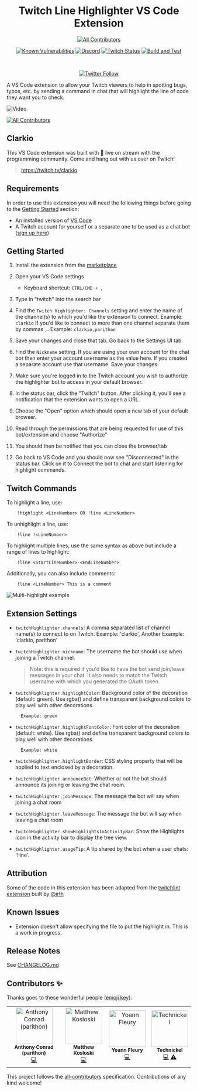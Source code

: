 <div align="center">

# Twitch Line Highlighter VS Code Extension
<!-- ALL-CONTRIBUTORS-BADGE:START - Do not remove or modify this section -->
[![All Contributors](https://img.shields.io/badge/all_contributors-3-orange.svg?style=flat-square)](#contributors-)
<!-- ALL-CONTRIBUTORS-BADGE:END -->

[![Known Vulnerabilities](https://snyk.io/test/github/clarkio/vscode-twitch-highlighter/badge.svg)](https://snyk.io/test/github/clarkio/vscode-twitch-highlighter)
[![Discord](https://img.shields.io/discord/421902136457035777)](https://discord.gg/xB95beJ)
[![Twitch Status](https://img.shields.io/twitch/status/clarkio)](https://twitch.tv/clarkio)
[![Build and Test](https://github.com/clarkio/vscode-twitch-highlighter/actions/workflows/ci-pipeline.yml/badge.svg?branch=main)](https://github.com/clarkio/vscode-twitch-highlighter/actions/workflows/ci-pipeline.yml)

<br>

[![Twitter Follow](https://img.shields.io/twitter/follow/_clarkio?style=social)](https://twitter.com/intent/follow?screen_name=_clarkio)

</div>

A VS Code extension to allow your Twitch viewers to help in spotting bugs, typos, etc. by sending a command in chat that will highlight the line of code they want you to check.

![Video](./resources/intro-vid.gif)

<!-- ALL-CONTRIBUTORS-BADGE:START - Do not remove or modify this section -->

[![All Contributors](https://img.shields.io/badge/all_contributors-4-orange.svg?style=flat-square)](#contributors-)

<!-- ALL-CONTRIBUTORS-BADGE:END -->

## Clarkio

This VS Code extension was built with 💙 live on stream with the programming community. Come and hang out with us over on Twitch!

> https://twitch.tv/clarkio

## Requirements

In order to use this extension you will need the following things before going to the [Getting Started](#getting-started) section:

- An installed version of [VS Code](https://code.visualstudio.com/?WT.mc_id=academic-0000-brcl)
- A Twitch account for yourself or a separate one to be used as a chat bot ([sign up here](https://www.twitch.tv/signup))

## Getting Started

1. Install the extension from the [marketplace](https://marketplace.visualstudio.com/items?itemName=clarkio.twitch-highlighter&WT.mc_id=academic-0000-brcl)
2. Open your VS Code settings

   - Keyboard shortcut: `CTRL/CMD + ,`

3. Type in "twitch" into the search bar
4. Find the `Twitch Highlighter: Channels` setting and enter the name of the channel(s) to which you'd like the extension to connect. Example: `clarkio` If you'd like to connect to more than one channel separate them by commas `,`. Example: `clarkio,parithon`
5. Save your changes and close that tab. Go back to the Settings UI tab.
6. Find the `Nickname` setting. If you are using your own account for the chat bot then enter your account username as the value here. If you created a separate account use that username. Save your changes.
7. Make sure you're logged in to the Twitch account you wish to authorize the highlighter bot to access in your default browser.
8. In the status bar, click the "Twitch" button. After clicking it, you'll see a notification that the extension wants to open a URL.
9. Choose the "Open" option which should open a new tab of your default browser.
10. Read through the permissions that are being requested for use of this bot/extension and choose "Authorize"
11. You should then be notified that you can close the browser/tab
12. Go back to VS Code and you should now see "Disconnected" in the status bar. Click on it to Connect the bot to chat and start listening for highlight commands.

## Twitch Commands

To highlight a line, use:

        !highlight <LineNumber> OR !line <LineNumber>

To unhighlight a line, use:

        !line !<LineNumber>

To highlight multiple lines, use the same syntax as above but include a range of lines to highlight:

        !line <StartLineNumber>-<EndLineNumber>

Additionally, you can also include comments:

        !line <LineNumber> This is a comment

![Multi-highlight example](./resources/multi-highlight-example.jpg)

## Extension Settings

- `twitchHighlighter.channels`: A comma separated list of channel name(s) to connect to on Twitch. Example: 'clarkio', Another Example: 'clarkio, parithon'
- `twitchHighlighter.nickname`: The username the bot should use when joining a Twitch channel.

  > Note: this is required if you'd like to have the bot send join/leave messages in your chat. It also needs to match the Twitch username with which you generated the OAuth token.

- `twitchHighlighter.highlightColor`: Background color of the decoration (default: green). Use rgba() and define transparent background colors to play well with other decorations.

        Example: green

- `twitchHighlighter.highlightFontColor`: Font color of the decoration (default: white). Use rgba() and define transparent background colors to play well with other decorations.

        Example: white

* `twitchHighlighter.highlightBorder`: CSS styling property that will be applied to text enclosed by a decoration.
* `twitchHighlighter.announceBot`: Whether or not the bot should announce its joining or leaving the chat room.
* `twitchHighlighter.joinMessage`: The message the bot will say when joining a chat room
* `twitchHighlighter.leaveMessage`: The message the bot will say when leaving a chat room

* `twitchHighlighter.showHighlightsInActivityBar`: Show the Highlights icon in the activity bar to display the tree view.

* `twitchHighlighter.usageTip`: A tip shared by the bot when a user chats: '!line'.

## Attribution

Some of the code in this extension has been adapted from the [twitchlint extension](https://github.com/irth/twitchlint) built by [@irth](https://github.com/irth)

## Known Issues

- Extension doesn't allow specifying the file to put the highlight in. This is a work in progress.

## Release Notes

See [CHANGELOG.md](CHANGELOG.md)

## Contributors ✨

Thanks goes to these wonderful people ([emoji key](https://allcontributors.org/docs/en/emoji-key)):

<!-- ALL-CONTRIBUTORS-LIST:START - Do not remove or modify this section -->
<!-- prettier-ignore-start -->
<!-- markdownlint-disable -->
<table>
  <tbody>
    <tr>
      <td align="center"><a href="https://github.com/parithon"><img src="https://avatars.githubusercontent.com/u/8602418?v=4?s=100" width="100px;" alt="Anthony Conrad (parithon)"/><br /><sub><b>Anthony Conrad (parithon)</b></sub></a><br /><a href="https://github.com/clarkio/vscode-twitch-highlighter/commits?author=parithon" title="Code">💻</a></td>
      <td align="center"><a href="https://matthewkosloski.me/"><img src="https://avatars.githubusercontent.com/u/1219553?v=4?s=100" width="100px;" alt="Matthew Kosloski"/><br /><sub><b>Matthew Kosloski</b></sub></a><br /><a href="https://github.com/clarkio/vscode-twitch-highlighter/commits?author=MatthewKosloski" title="Code">💻</a></td>
      <td align="center"><a href="http://blog.yoannfleury.dev"><img src="https://avatars.githubusercontent.com/u/3920615?v=4?s=100" width="100px;" alt="Yoann Fleury"/><br /><sub><b>Yoann Fleury</b></sub></a><br /><a href="https://github.com/clarkio/vscode-twitch-highlighter/commits?author=yoannfleurydev" title="Code">💻</a></td>
      <td align="center"><a href="https://www.technickel.dev/"><img src="https://avatars.githubusercontent.com/u/22779812?v=4?s=100" width="100px;" alt="Technickel"/><br /><sub><b>Technickel</b></sub></a><br /><a href="https://github.com/clarkio/vscode-twitch-highlighter/commits?author=Technickel-Dev" title="Code">💻</a> <a href="https://github.com/clarkio/vscode-twitch-highlighter/commits?author=Technickel-Dev" title="Tests">⚠️</a></td>
    </tr>
  </tbody>
</table>

<!-- markdownlint-restore -->
<!-- prettier-ignore-end -->

<!-- ALL-CONTRIBUTORS-LIST:END -->

This project follows the [all-contributors](https://github.com/all-contributors/all-contributors) specification. Contributions of any kind welcome!
